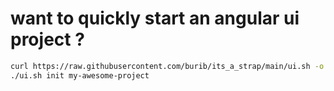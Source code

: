 # want to quickly start an angular ui project ?

```sh
curl https://raw.githubusercontent.com/burib/its_a_strap/main/ui.sh -o ui.sh && chmod +x ui.sh
./ui.sh init my-awesome-project
```
